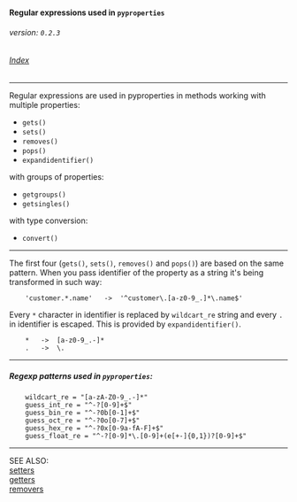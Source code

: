 #### Regular expressions used in `pyproperties` 
###### _version: `0.2.3`_

###### [Index](index.mdown)
----


Regular expressions are used in pyproperties in 
methods working with multiple properties:

*   `gets()`
*   `sets()`
*   `removes()`
*   `pops()`
*   `expandidentifier()`

with groups of properties:

*   `getgroups()`
*   `getsingles()`

with type conversion:

*   `convert()`

----


The first four (`gets()`, `sets()`, `removes()` and `pops()`) are based on the same 
pattern. When you pass identifier of the property as a string it's being 
transformed in such way:


        'customer.*.name'   ->  '^customer\.[a-z0-9_.]*\.name$'


Every `*` character in identifier is replaced by `wildcart_re` string and every `.` in identifier 
is escaped. This is provided by `expandidentifier()`.

        *   ->  [a-z0-9_.-]*
        .   ->  \.


----


##### Regexp patterns used in `pyproperties`:

        wildcart_re = "[a-zA-Z0-9_.-]*"
        guess_int_re = "^-?[0-9]+$"
        guess_bin_re = "^-?0b[0-1]+$"
        guess_oct_re = "^-?0o[0-7]+$"
        guess_hex_re = "^-?0x[0-9a-fA-F]+$"
        guess_float_re = "^-?[0-9]*\.[0-9]+(e[+-]{0,1})?[0-9]+$"


----


SEE ALSO:  
[setters](setters.mdown)  
[getters](getters.mdown)  
[removers](removers.mdown)
&nbsp;
